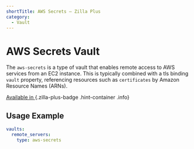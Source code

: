 ```yaml
---
shortTitle: AWS Secrets – Zilla Plus
category:
  - Vault
---
```


# AWS Secrets Vault

The `aws-secrets` is a type of vault that enables remote access to AWS services from an EC2 instance. This is typically combined with a tls binding `vault` property, referencing resources such as `certificates` by Amazon Resource Names (ARNs).

[Available in <ZillaPlus/>](https://www.aklivity.io/products/zilla-plus)
{.zilla-plus-badge .hint-container .info}

## Usage Example

```yaml
vaults:
  remote_servers:
    type: aws-secrets
```
